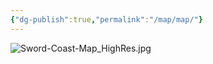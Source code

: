 ```yaml
---
{"dg-publish":true,"permalink":"/map/map/"}
---
```





![Sword-Coast-Map_HighRes.jpg](/img/user/Pictures/Sword-Coast-Map_HighRes.jpg)